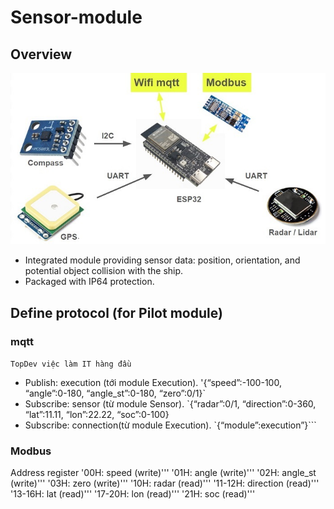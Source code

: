 # Sensor-module
## Overview

![Image](Image/sensor_system.jpg)

- Integrated module providing sensor data: position, orientation, and potential object collision with the ship.
- Packaged with IP64 protection.

## Define protocol (for Pilot module)
### mqtt
`TopDev việc làm IT hàng đầu`
- Publish: execution (tới module Execution).
'{“speed”:-100-100, “angle”:0-180, “angle_st”:0-180, “zero”:0/1}`
- Subscribe: sensor (từ module Sensor).
`{“radar”:0/1, “direction”:0-360, “lat”:11.11, “lon”:22.22, “soc”:0-100}
- Subscribe: connection(từ module Execution).
`{“module”:execution”}```
### Modbus
Address register
'00H: speed			    (write)'''
'01H: angle			    (write)'''
'02H: angle_st		  (write)'''
'03H: zero			    (write)'''
'10H: radar			    (read)'''
'11-12H: direction	(read)'''
'13-16H: lat			  (read)'''
'17-20H: lon			  (read)'''
'21H: soc			      (read)'''
